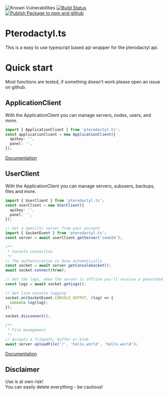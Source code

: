 ![Known Vulnerabilities](https://snyk.io/test/github/BothimTV/PterodactykAPI/badge.svg)
[![Build Status](https://github.com/BothimTV/PterodactylAPI/actions/workflows/build.yml/badge.svg)](https://github.com/BothimTV/PterodactylAPI/actions/workflows/build.yml)
[![Publish Package to npm and github](https://github.com/BothimTV/PterodactylAPI/actions/workflows/publish.yml/badge.svg)](https://github.com/BothimTV/PterodactylAPI/actions/workflows/publish.yml)

# Pterodactyl.ts

This is a easy to use typescript based api wrapper for the pterodactyl api.

# Quick start

Most functions are tested, if something doesn't work please open an issue on github.

## ApplicationClient

With the ApplicationClient you can manage servers, nodes, users, and more.

```ts
import { ApplicationClient } from 'pterodactyl.ts';
const applicationClient = new ApplicationClient({
  apikey: '',
  panel: '',
});
```

[Documentation](https://pterots.bothimtv.com/classes/ApplicationClient.html)

## UserClient

With the ApplicationClient you can manage servers, subusers, backups, files and more.

```ts
import { UserClient } from 'pterodactyl.ts';
const userClient = new UserClient({
  apikey: '',
  panel: '',
});
```

```ts
// Get a specific server from your account
import { SocketEvent } from 'pterodactyl.ts';
const server = await userClient.getServer('someId');

/**
 * Console connection
 */
// The authentication is done automatically
const socket = await server.getConsoleSocket();
await socket.connect(true);

// Get the logs, when the server is offline you'll receive a generated log message
const logs = await socket.getLogs();

// Get live console logging
socket.on(SocketEvent.CONSOLE_OUTPUT, (log) => {
  console.log(log);
});

socket.disconnect();

/**
 * File management
 */
// Accepts a filepath, buffer or blob
await server.uploadFile('/', 'hello.world', 'hello.world');
```

[Documentation](https://pterots.bothimtv.com/classes/UserClient.html)

## Disclaimer

Use is at own risk!  
You can easily delete everything - be cautious!

